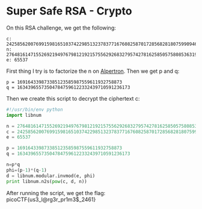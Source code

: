 # Super Safe RSA - Crypto

On this RSA challenge, we get the following:
```
c: 2425856200769915981651037422985132378377167608258701728568281807599094681752373
n: 27648161471552692194976798121921575562926832795742781625850575808536319404313029
e: 65537
```

First thing I try is to factorize the n on [Alpertron](https://www.alpertron.com.ar/ECM.HTM). Then we get p and q:
```
p = 169164339873385123585987559611932758873
q = 163439655735047847596122332439710591236173
```

Then we create this script to decrypt the ciphertext c:
```python
#!/usr/bin/env python
import libnum

n = 27648161471552692194976798121921575562926832795742781625850575808536319404313029
c = 2425856200769915981651037422985132378377167608258701728568281807599094681752373
e = 65537

p = 169164339873385123585987559611932758873
q = 163439655735047847596122332439710591236173

n=p*q
phi=(p-1)*(q-1)
d = libnum.modular.invmod(e, phi)
print libnum.n2s(pow(c, d, n))
```

After running the script, we get the flag: picoCTF{us3_l@rg3r_pr1m3$_2461}

